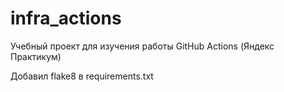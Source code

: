 # infra_actions
Учебный проект для изучения работы GitHub Actions (Яндекс Практикум)

Добавил flake8 в requirements.txt
